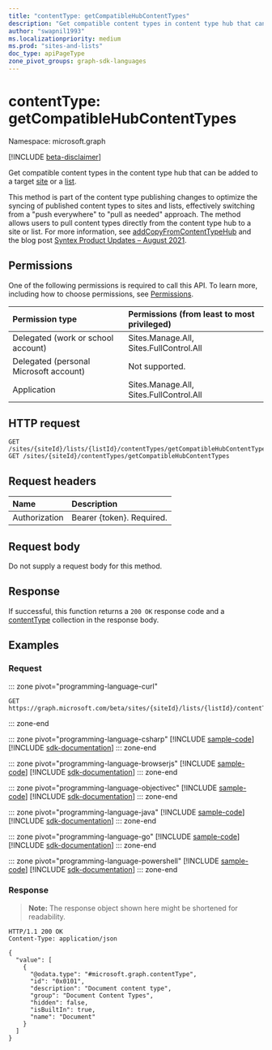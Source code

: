 ```yaml
---
title: "contentType: getCompatibleHubContentTypes"
description: "Get compatible content types in content type hub that can be added to a target site or a list."
author: "swapnil1993"
ms.localizationpriority: medium
ms.prod: "sites-and-lists"
doc_type: apiPageType
zone_pivot_groups: graph-sdk-languages
---
```


# contentType: getCompatibleHubContentTypes
Namespace: microsoft.graph

[!INCLUDE [beta-disclaimer](../../includes/beta-disclaimer.md)]

Get compatible content types in the content type hub that can be added to a target [site](../resources/site.md) or a [list](../resources/list.md).

This method is part of the content type publishing changes to optimize the syncing of published content types to sites and lists, effectively switching from a "push everywhere" to "pull as needed" approach. The method allows users to pull content types directly from the content type hub to a site or list. For more information, see [addCopyFromContentTypeHub](contenttype-addcopyfromcontenttypehub.md) and the blog post [Syntex Product Updates – August 2021](https://techcommunity.microsoft.com/t5/sharepoint-syntex-blog/syntex-product-updates-august-2021/ba-p/2606438).

## Permissions
One of the following permissions is required to call this API. To learn more, including how to choose permissions, see [Permissions](/graph/permissions-reference).

|Permission type|Permissions (from least to most privileged)|
|:---|:---|
|Delegated (work or school account) | Sites.Manage.All, Sites.FullControl.All |
|Delegated (personal Microsoft account) | Not supported.    |
|Application | Sites.Manage.All, Sites.FullControl.All |

## HTTP request

<!-- {
  "blockType": "ignored"
}
-->
``` http
GET /sites/{siteId}/lists/{listId}/contentTypes/getCompatibleHubContentTypes
GET /sites/{siteId}/contentTypes/getCompatibleHubContentTypes
```

## Request headers
|Name|Description|
|:---|:---|
|Authorization|Bearer {token}. Required.|

## Request body
Do not supply a request body for this method.

## Response

If successful, this function returns a `200 OK` response code and a [contentType](../resources/contenttype.md) collection in the response body.

## Examples

### Request

::: zone pivot="programming-language-curl"
<!-- {
  "blockType": "request",
  "name": "contenttype_getcompatiblehubcontenttypes"
}
-->
``` http
GET https://graph.microsoft.com/beta/sites/{siteId}/lists/{listId}/contentTypes/getCompatibleHubContentTypes
```

::: zone-end

::: zone pivot="programming-language-csharp"
[!INCLUDE [sample-code](../includes/snippets/csharp/contenttype-getcompatiblehubcontenttypes-csharp-snippets.md)]
[!INCLUDE [sdk-documentation](../includes/snippets/snippets-sdk-documentation-link.md)]
::: zone-end

::: zone pivot="programming-language-browserjs"
[!INCLUDE [sample-code](../includes/snippets/javascript/contenttype-getcompatiblehubcontenttypes-javascript-snippets.md)]
[!INCLUDE [sdk-documentation](../includes/snippets/snippets-sdk-documentation-link.md)]
::: zone-end

::: zone pivot="programming-language-objectivec"
[!INCLUDE [sample-code](../includes/snippets/objc/contenttype-getcompatiblehubcontenttypes-objc-snippets.md)]
[!INCLUDE [sdk-documentation](../includes/snippets/snippets-sdk-documentation-link.md)]
::: zone-end

::: zone pivot="programming-language-java"
[!INCLUDE [sample-code](../includes/snippets/java/contenttype-getcompatiblehubcontenttypes-java-snippets.md)]
[!INCLUDE [sdk-documentation](../includes/snippets/snippets-sdk-documentation-link.md)]
::: zone-end

::: zone pivot="programming-language-go"
[!INCLUDE [sample-code](../includes/snippets/go/contenttype-getcompatiblehubcontenttypes-go-snippets.md)]
[!INCLUDE [sdk-documentation](../includes/snippets/snippets-sdk-documentation-link.md)]
::: zone-end

::: zone pivot="programming-language-powershell"
[!INCLUDE [sample-code](../includes/snippets/powershell/contenttype-getcompatiblehubcontenttypes-powershell-snippets.md)]
[!INCLUDE [sdk-documentation](../includes/snippets/snippets-sdk-documentation-link.md)]
::: zone-end

### Response
>**Note:** The response object shown here might be shortened for readability.
<!-- {
  "blockType": "response",
  "truncated": true,
  "@odata.type": "Collection(microsoft.graph.contentType)"
}
-->
``` http
HTTP/1.1 200 OK
Content-Type: application/json

{
  "value": [
    {
      "@odata.type": "#microsoft.graph.contentType",
      "id": "0x0101",
      "description": "Document content type",
      "group": "Document Content Types",
      "hidden": false,
      "isBuiltIn": true,
      "name": "Document"
    }
  ]
}
```

